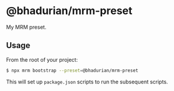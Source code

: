 # @bhadurian/mrm-preset

My MRM preset.

## Usage

From the root of your project:

```bash
$ npx mrm bootstrap --preset=@bhadurian/mrm-preset
```

This will set up `package.json` scripts to run the subsequent scripts.
